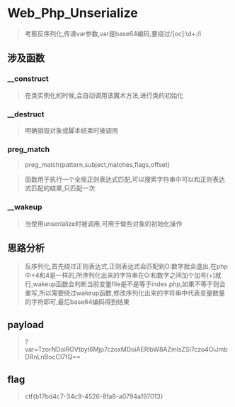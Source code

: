 # Web_Php_Unserialize

> 考察反序列化,传递var参数,var是base64编码,要绕过/[oc]:\d+:/i

## 涉及函数

### __construct

> 在类实例化的时候,会自动调用该魔术方法,进行类的初始化

### __destruct

> 明确销毁对象或脚本结束时被调用

### preg_match

> preg_match(pattern,subject,matches,flags,offset)

> 函数用于执行一个全局正则表达式匹配,可以搜索字符串中可以和正则表达式匹配的结果,只匹配一次

### __wakeup

> 当使用unserialize时被调用,可用于做些对象的初始化操作

## 思路分析

> 反序列化,首先绕过正则表达式,正则表达式会匹配到O:数字就会退出,在php中+4和4是一样的,所序列化出来的字符串在O:和数字之间加个加号(+)就行,wakeup函数会判断当前变量file是不是等于index.php,如果不等于则会重写,所以需要绕过wakeup函数,修改序列化出来的字符串中代表变量数量的字符即可,最后base64编码得到结果

## payload

> ?var=TzorNDoiRGVtbyI6Mjp7czoxMDoiAERlbW8AZmlsZSI7czo4OiJmbDRnLnBocCI7fQ==

## flag

> ctf{b17bd4c7-34c9-4526-8fa8-a0794a197013}